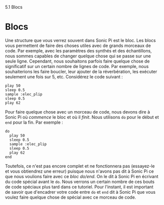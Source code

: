 5.1 Blocs

# Blocs

Une structure que vous verrez souvent dans Sonic Pi est le bloc. Les blocs vous permettent de faire des choses utiles avec de grands morceaux de code. Par exemple, avec les paramètres des synthés et des échantillons, nous sommes capables de changer quelque chose qui se passe sur une seule ligne. Cependant, nous souhaitons parfois faire quelque chose de significatif sur un certain nombre de lignes de code. Par exemple, nous souhaiterions les faire boucler, leur ajouter de la réverbération, les exécuter seulement une fois sur 5, etc. Considérez le code suivant :

```
play 50
sleep 0.5
sample :elec_plip
sleep 0.5
play 62
```

Pour faire quelque chose avec un morceau de code, nous devons dire à Sonic Pi où *commence* le bloc et où il *finit*. Nous utilisons `do` pour le début et `end` pour la fin. Par exemple :

```
do
  play 50
  sleep 0.5
  sample :elec_plip
  sleep 0.5
  play 62
end
```

Toutefois, ce n'est pas encore complet et ne fonctionnera pas (essayez-le et vous obtiendrez une erreur) puisque nous n'avons pas dit à Sonic Pi ce que nous voulions faire avec ce *bloc do/end*. On le dit à Sonic Pi en écrivant du code spécial avant le `do`. Nous verrons un certain nombre de ces bouts de code spéciaux plus tard dans ce tutoriel. Pour l'instant, il est important de savoir que d'encadrer votre code entre `do` et `end` dit à Sonic Pi que vous voulez faire quelque chose de spécial avec ce morceau de code.
